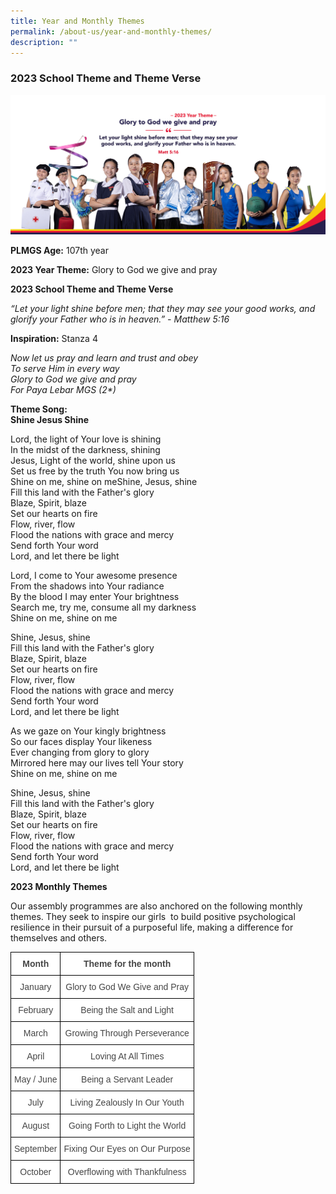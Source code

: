 ```yaml
---
title: Year and Monthly Themes
permalink: /about-us/year-and-monthly-themes/
description: ""
---
```

### 2023 School Theme and Theme Verse

![](/images/theme2023f.jpg)


**PLMGS Age:** 107th year  
  
**2023 Year Theme:** Glory to God we give and pray
  
****2023 School Theme and Theme Verse****  

_“Let your light shine before men; that they may see your good works, and glorify your Father who is in heaven.” - Matthew 5:16_
  
**Inspiration:** Stanza 4

_Now let us pray and learn and trust and obey_<br>
_To serve Him in every way_<br>
_Glory to God we give and pray_<br>
_For Paya Lebar MGS (2\*)_

**Theme Song:**<br>
**Shine Jesus Shine**

Lord, the light of Your love is shining  
In the midst of the darkness, shining  
Jesus, Light of the world, shine upon us  
Set us free by the truth You now bring us  
Shine on me, shine on meShine, Jesus, shine  
Fill this land with the Father's glory  
Blaze, Spirit, blaze  
Set our hearts on fire  
Flow, river, flow  
Flood the nations with grace and mercy  
Send forth Your word  
Lord, and let there be light  
  
Lord, I come to Your awesome presence  
From the shadows into Your radiance  
By the blood I may enter Your brightness  
Search me, try me, consume all my darkness  
Shine on me, shine on me  
  
Shine, Jesus, shine  
Fill this land with the Father's glory  
Blaze, Spirit, blaze  
Set our hearts on fire  
Flow, river, flow  
Flood the nations with grace and mercy  
Send forth Your word  
Lord, and let there be light  
  
As we gaze on Your kingly brightness  
So our faces display Your likeness  
Ever changing from glory to glory  
Mirrored here may our lives tell Your story  
Shine on me, shine on me  
  
Shine, Jesus, shine  
Fill this land with the Father's glory  
Blaze, Spirit, blaze  
Set our hearts on fire  
Flow, river, flow  
Flood the nations with grace and mercy  
Send forth Your word  
Lord, and let there be light
  

  

**2023 Monthly Themes**  
  

Our assembly programmes are also anchored on the following monthly themes. They seek to inspire our girls  to build positive psychological resilience in their pursuit of a purposeful life, making a difference for themselves and others.

<style type="text/css">
.tg  {border-collapse:collapse;border-spacing:0;}
.tg td{border-color:black;border-style:solid;border-width:1px;font-family:Arial, sans-serif;font-size:14px;
  overflow:hidden;padding:10px 5px;word-break:normal;}
.tg th{border-color:black;border-style:solid;border-width:1px;font-family:Arial, sans-serif;font-size:14px;
  font-weight:normal;overflow:hidden;padding:10px 5px;word-break:normal;}
.tg .tg-sxkx{background-color:#FFF;color:#454545;text-align:center;vertical-align:top}
.tg .tg-ncov{background-color:#FFF;color:#454545;text-align:center;vertical-align:middle}
.tg .tg-2fwu{background-color:#FFF;color:#454545;font-weight:bold;text-align:center;vertical-align:top}
</style>
<table class="tg">
<thead>
  <tr>
    <th class="tg-2fwu">Month</th>
    <th class="tg-2fwu">Theme for the month</th>
  </tr>
</thead>
<tbody>
  <tr>
    <td class="tg-sxkx">January</td>
    <td class="tg-sxkx">Glory to God We Give and Pray</td>
  </tr>
  <tr>
    <td class="tg-sxkx">February</td>
    <td class="tg-sxkx">Being the Salt and Light</td>
  </tr>
  <tr>
    <td class="tg-sxkx">March</td>
    <td class="tg-sxkx">Growing Through Perseverance</td>
  </tr>
  <tr>
    <td class="tg-sxkx">April</td>
    <td class="tg-sxkx">Loving At All Times</td>
  </tr>
  <tr>
    <td class="tg-sxkx">May / June</td>
    <td class="tg-sxkx">Being a Servant Leader</td>
  </tr>
  <tr>
    <td class="tg-sxkx">July</td>
    <td class="tg-sxkx">Living Zealously In Our Youth</td>
  </tr>
  <tr>
    <td class="tg-sxkx">August</td>
    <td class="tg-sxkx">Going Forth to Light the World</td>
  </tr>
  <tr>
    <td class="tg-sxkx">September</td>
    <td class="tg-sxkx">Fixing Our Eyes on Our Purpose</td>
  </tr>
  <tr>
    <td class="tg-sxkx">October</td>
    <td class="tg-ncov">Overflowing with Thankfulness</td>
  </tr>
</tbody>
</table>